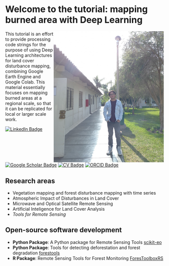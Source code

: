 # Welcome to the tutorial: mapping burned area with Deep Learning

<img src="https://raw.githubusercontent.com/yotarazona/geoyons/main/image/20221104_155805.jpg" align="right" width="350"/>

This tutorial is an effort to provide processing code strings for the purpose of using Deep Learning architectures for land cover disturbance mapping, combining Google Earth Engine and Google Colab. This material essentially focuses on mapping burned areas at a regional scale, so that it can be replicated for local or larger scale work.

[![LinkedIn Badge](https://img.shields.io/badge/My-LinkedIn-blue)](https://www.linkedin.com/in/ytarazona09/)
[![Google Scholar Badge](https://img.shields.io/badge/Google-Scholar-red)](https://scholar.google.com/citations?user=xgqqI9cAAAAJ&hl=en)
[![CV Badge](https://img.shields.io/badge/My-Curriculum-green)]()
[![ORCID Badge](https://img.shields.io/badge/ORCID-ID-blue)](https://orcid.org/0000-0002-5208-1004)

## Research areas

- Vegetation mapping and forest disturbance mapping with time series
- Atmospheric Impact of Disturbances in Land Cover
- Microwave and Optical Satellite Remote Sensing
- Artificial Inteligence for Land Cover Analysis
- *Tools for Remote Sensing*

## Open-source software development

- **Python Package**: A Python package for Remote Sensing Tools
 	[scikit-eo](https://github.com/yotarazona/scikit-eo)
- **Python Package**: Tools for detecting deforestation and forest degradation
 	[forestools](https://github.com/ytarazona/forestools)
- **R Package**: Remote Sensing Tools for Forest Monitoring
 	[ForesToolboxRS](https://github.com/ytarazona/ForesToolboxRS)
